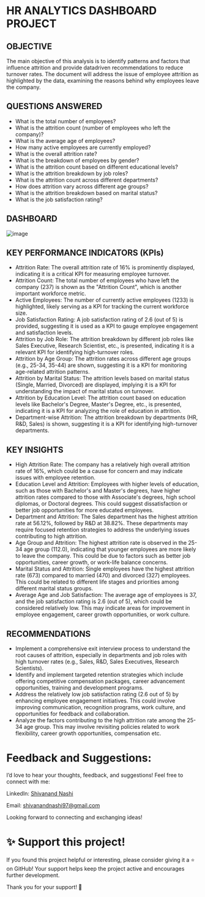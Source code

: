 # HR ANALYTICS DASHBOARD PROJECT

<im src="https://github.com/Gtshivanand/HR_Analytics_Dashboard/blob/main/HR%20%20Analytics.jpg"/>

## OBJECTIVE
The main objective of this analysis is to identify patterns and factors that influence attrition and provide datadriven recommendations to reduce turnover rates. The document will address the issue of employee attrition as highlighted by the data, examining the reasons behind why employees leave the company.

## QUESTIONS ANSWERED
* What is the total number of employees?
* What is the attrition count (number of employees who left the company)?
* What is the average age of employees?
* How many active employees are currently employed?
* What is the overall attrition rate?
* What is the breakdown of employees by gender?
* What is the attrition count based on different educational levels?
* What is the attrition breakdown by job roles?
* What is the attrition count across different departments?
* How does attrition vary across different age groups?
* What is the attrition breakdown based on marital status?
* What is the job satisfaction rating?

## DASHBOARD
![image](https://github.com/Gtshivanand/HR_Analytics_Dashboard_Excel_Project/blob/main/HR%20Analytics%20Dashboard.png)

## KEY PERFORMANCE INDICATORS (KPIs)
* Attrition Rate: The overall attrition rate of 16% is prominently displayed, indicating it is a critical KPI for measuring employee turnover.
* Attrition Count: The total number of employees who have left the company (237) is shown as the "Attrition Count", which is another important workforce metric.
* Active Employees: The number of currently active employees (1233) is highlighted, likely serving as a KPI for tracking the current workforce size.
* Job Satisfaction Rating: A job satisfaction rating of 2.6 (out of 5) is provided, suggesting it is used as a KPI to gauge employee engagement and satisfaction levels.
* Attrition by Job Role: The attrition breakdown by different job roles like Sales Executive, Research Scientist, etc., is presented, indicating it is a relevant KPI for identifying high-turnover roles.
* Attrition by Age Group: The attrition rates across different age groups (e.g., 25-34, 35-44) are shown, suggesting it is a KPI for monitoring age-related attrition patterns.
* Attrition by Marital Status: The attrition levels based on marital status (Single, Married, Divorced) are displayed, implying it is a KPI for understanding the impact of marital status on turnover.
* Attrition by Education Level: The attrition count based on education levels like Bachelor's Degree, Master's Degree, etc., is presented, indicating it is a KPI for analyzing the role of education in attrition.
* Department-wise Attrition: The attrition breakdown by departments (HR, R&D, Sales) is shown, suggesting it is a KPI for identifying high-turnover departments.

## KEY INSIGHTS
* High Attrition Rate: The company has a relatively high overall attrition rate of 16%, which could be a cause for concern and may indicate issues with employee retention.
* Education Level and Attrition: Employees with higher levels of education, such as those with Bachelor's and Master's degrees, have higher attrition rates compared to those with Associate's degrees, high school diplomas, or Doctoral degrees. This could suggest dissatisfaction or better job opportunities for more educated employees.
* Department and Attrition: The Sales department has the highest attrition rate at 56.12%, followed by R&D at 38.82%. These departments may require focused retention strategies to address the underlying issues contributing to high attrition.
* Age Group and Attrition: The highest attrition rate is observed in the 25-34 age group (112.0), indicating that younger employees are more likely to leave the company. This could be due to factors such as better job opportunities, career growth, or work-life balance concerns.
* Marital Status and Attrition: Single employees have the highest attrition rate (673) compared to married (470) and divorced (327) employees. This could be related to different life stages and priorities among different marital status groups.
* Average Age and Job Satisfaction: The average age of employees is 37, and the job satisfaction rating is 2.6 (out of 5), which could be considered relatively low. This may indicate areas for improvement in employee engagement, career growth opportunities, or work culture.

## RECOMMENDATIONS
* Implement a comprehensive exit interview process to understand the root causes of attrition, especially in departments and job roles with high turnover rates (e.g., Sales, R&D, Sales Executives, Research Scientists).
* Identify and implement targeted retention strategies which include offering competitive compensation packages, career advancement opportunities, training and development programs.
* Address the relatively low job satisfaction rating (2.6 out of 5) by enhancing employee engagement initiatives. This could involve improving communication, recognition programs, work culture, and opportunities for feedback and collaboration.
* Analyze the factors contributing to the high attrition rate among the 25-34 age group. This may involve revisiting policies related to work flexibility, career growth opportunities, compensation etc.

# Feedback and Suggestions:

I’d love to hear your thoughts, feedback, and suggestions! Feel free to connect with me:

 LinkedIn: [Shivanand Nashi](https://www.linkedin.com/in/shivanand-s-nashi-79579821a)
 
 Email: shivanandnashi97@gmail.com


Looking forward to connecting and exchanging ideas!

# ✨ Support this project!
If you found this project helpful or interesting, please consider giving it a ⭐ on GitHub!
Your support helps keep the project active and encourages further development.

Thank you for your support! 💖
